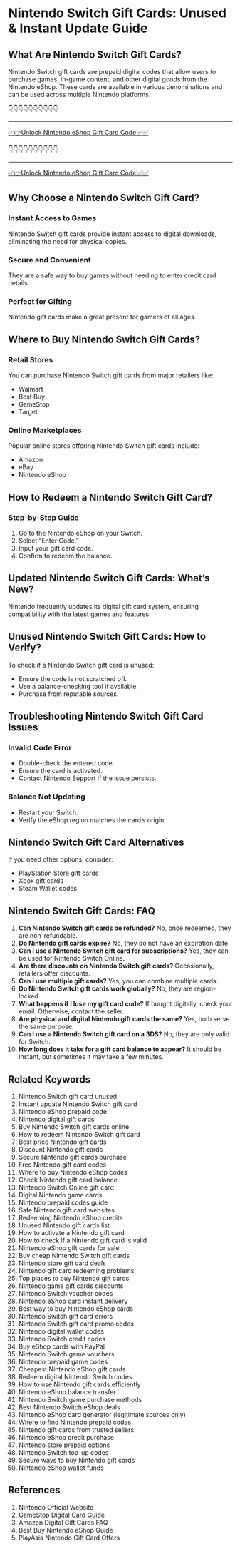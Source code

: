 # Nintendo Switch Gift Cards: Unused & Instant Update Guide  

## What Are Nintendo Switch Gift Cards?  
Nintendo Switch gift cards are prepaid digital codes that allow users to purchase games, in-game content, and other digital goods from the Nintendo eShop. These cards are available in various denominations and can be used across multiple Nintendo platforms.


👇👇👇👇👇👇👇👇👇👇

---

[✅👉Unlock  Nintendo eShop Gift Card Code!✅✅ ](https://therewardgate.com/free-nintendo-eShop/)


👇👇👇👇👇👇👇👇👇👇

---

[✅👉Unlock  Nintendo eShop Gift Card Code!✅✅ ](https://therewardgate.com/free-nintendo-eShop/)


## Why Choose a Nintendo Switch Gift Card?  
### Instant Access to Games  
Nintendo Switch gift cards provide instant access to digital downloads, eliminating the need for physical copies.

### Secure and Convenient  
They are a safe way to buy games without needing to enter credit card details.

### Perfect for Gifting  
Nintendo gift cards make a great present for gamers of all ages.

## Where to Buy Nintendo Switch Gift Cards?  
### Retail Stores  
You can purchase Nintendo Switch gift cards from major retailers like:
- Walmart
- Best Buy
- GameStop
- Target

### Online Marketplaces  
Popular online stores offering Nintendo Switch gift cards include:
- Amazon
- eBay
- Nintendo eShop

## How to Redeem a Nintendo Switch Gift Card?  
### Step-by-Step Guide  
1. Go to the Nintendo eShop on your Switch.
2. Select “Enter Code.”
3. Input your gift card code.
4. Confirm to redeem the balance.

## Updated Nintendo Switch Gift Cards: What’s New?  
Nintendo frequently updates its digital gift card system, ensuring compatibility with the latest games and features.

## Unused Nintendo Switch Gift Cards: How to Verify?  
To check if a Nintendo Switch gift card is unused:
- Ensure the code is not scratched off.
- Use a balance-checking tool if available.
- Purchase from reputable sources.

## Troubleshooting Nintendo Switch Gift Card Issues  
### Invalid Code Error  
- Double-check the entered code.
- Ensure the card is activated.
- Contact Nintendo Support if the issue persists.

### Balance Not Updating  
- Restart your Switch.
- Verify the eShop region matches the card’s origin.

## Nintendo Switch Gift Card Alternatives  
If you need other options, consider:
- PlayStation Store gift cards
- Xbox gift cards
- Steam Wallet codes

## Nintendo Switch Gift Cards: FAQ  
1. **Can Nintendo Switch gift cards be refunded?** No, once redeemed, they are non-refundable.
2. **Do Nintendo gift cards expire?** No, they do not have an expiration date.
3. **Can I use a Nintendo Switch gift card for subscriptions?** Yes, they can be used for Nintendo Switch Online.
4. **Are there discounts on Nintendo Switch gift cards?** Occasionally, retailers offer discounts.
5. **Can I use multiple gift cards?** Yes, you can combine multiple cards.
6. **Do Nintendo Switch gift cards work globally?** No, they are region-locked.
7. **What happens if I lose my gift card code?** If bought digitally, check your email. Otherwise, contact the seller.
8. **Are physical and digital Nintendo gift cards the same?** Yes, both serve the same purpose.
9. **Can I use a Nintendo Switch gift card on a 3DS?** No, they are only valid for Switch.
10. **How long does it take for a gift card balance to appear?** It should be instant, but sometimes it may take a few minutes.

## Related Keywords  
1. Nintendo Switch gift card unused
2. Instant update Nintendo Switch gift card
3. Nintendo eShop prepaid code
4. Nintendo digital gift cards
5. Buy Nintendo Switch gift cards online
6. How to redeem Nintendo Switch gift card
7. Best price Nintendo gift cards
8. Discount Nintendo gift cards
9. Secure Nintendo gift cards purchase
10. Free Nintendo gift card codes
11. Where to buy Nintendo eShop codes
12. Check Nintendo gift card balance
13. Nintendo Switch Online gift card
14. Digital Nintendo game cards
15. Nintendo prepaid codes guide
16. Safe Nintendo gift card websites
17. Redeeming Nintendo eShop credits
18. Unused Nintendo gift cards list
19. How to activate a Nintendo gift card
20. How to check if a Nintendo gift card is valid
21. Nintendo eShop gift cards for sale
22. Buy cheap Nintendo Switch gift cards
23. Nintendo store gift card deals
24. Nintendo gift card redeeming problems
25. Top places to buy Nintendo gift cards
26. Nintendo game gift cards discounts
27. Nintendo Switch voucher codes
28. Nintendo eShop card instant delivery
29. Best way to buy Nintendo eShop cards
30. Nintendo Switch gift card errors
31. Nintendo Switch gift card promo codes
32. Nintendo digital wallet codes
33. Nintendo Switch credit codes
34. Buy eShop cards with PayPal
35. Nintendo Switch game vouchers
36. Nintendo prepaid game codes
37. Cheapest Nintendo eShop gift cards
38. Redeem digital Nintendo Switch codes
39. How to use Nintendo gift cards efficiently
40. Nintendo eShop balance transfer
41. Nintendo Switch game purchase methods
42. Best Nintendo Switch eShop deals
43. Nintendo eShop card generator (legitimate sources only)
44. Where to find Nintendo prepaid codes
45. Nintendo gift cards from trusted sellers
46. Nintendo eShop credit purchase
47. Nintendo store prepaid options
48. Nintendo Switch top-up codes
49. Secure ways to buy Nintendo gift cards
50. Nintendo eShop wallet funds

## References  
1. Nintendo Official Website
2. GameStop Digital Card Guide
3. Amazon Digital Gift Cards FAQ
4. Best Buy Nintendo eShop Guide
5. PlayAsia Nintendo Gift Card Offers

